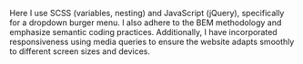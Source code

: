 Here I use SCSS (variables, nesting) and JavaScript (jQuery), specifically for a dropdown burger menu. 
I also adhere to the BEM methodology and emphasize semantic coding practices.
Additionally, I have incorporated responsiveness using media queries to ensure the 
website adapts smoothly to different screen sizes and devices.
